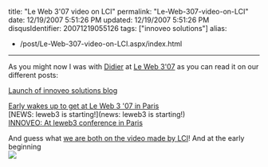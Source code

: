title: "Le Web 3'07 video on LCI"
permalink: "Le-Web-307-video-on-LCI"
date: 12/19/2007 5:51:26 PM
updated: 12/19/2007 5:51:26 PM
disqusIdentifier: 20071219055126
tags: ["innoveo solutions"]
alias:
 - /post/Le-Web-307-video-on-LCI.aspx/index.html
---
As you might now I was with [Didier](http://www.didierbeck.com/) at [Le Web 3'07](http://www.leweb3.com/) as you can read it on our different posts:

[Launch of innoveo solutions blog](http://weblogs.asp.net/lkempe/archive/2007/12/11/launch-of-innoveo-solutions-blog.aspx "Launch of innoveo solutions blog")  
<!-- more -->
[Early wakes up to get at Le Web 3 '07 in Paris](http://weblogs.asp.net/lkempe/archive/2007/12/11/early-wakes-up-to-get-at-le-web-3-07-in-paris.aspx "Early wakes up to get at Le Web 3 '07 in Paris")  
[NEWS: leweb3 is starting!](news: leweb3 is starting!)  
[INNOVEO: At leweb3 conference in Paris](http://www.didierbeck.com/2007/12/innoveo-at-leweb3-conference-in-paris.php)

And guess what [we are both on the video made by LCI](http://tf1.lci.fr/infos/podcast/pleinecran/0,,3652766,00-plein-ecran-decembre-special-leweb3-.html)! And at the early beginning  
![](http://farm3.static.flickr.com/2025/2121733325_bb2b0c2cbc_o.jpg)
